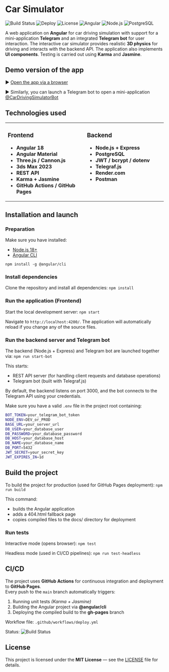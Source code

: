 # Car Simulator

![Build Status](https://github.com/AlexGervas/car-simulator/actions/workflows/deploy.yml/badge.svg)
![Deploy](https://img.shields.io/github/deployments/AlexGervas/car-simulator/github-pages)
![License](https://img.shields.io/badge/license-MIT-blue.svg)
![Angular](https://img.shields.io/badge/Angular-18-DD0031?logo=angular&logoColor=white)
![Node.js](https://img.shields.io/badge/Node.js-20-339933?logo=node.js&logoColor=white)
![PostgreSQL](https://img.shields.io/badge/PostgreSQL-15-336791?logo=postgresql&logoColor=white)

A web application on **Angular** for car driving simulation with support for a mini-application **Telegram** and an integrated **Telegram bot** for user interaction. The interactive car simulator provides realistic **3D physics** for driving and interacts with the backend API. The application also implements **UI components**. Testing is carried out using **Karma** and **Jasmine**.


## Demo version of the app

▶ [Open the app via a browser](https://alexgervas.github.io/car-simulator)

▶ Similarly, you can launch a Telegram bot to open a mini-application [@CarDrivingSimulatorBot](https://t.me/CarDrivingSimulatorBot)

## Technologies used

<table>
<tr>
<td valign="top" width="50%">

### Frontend
- **Angular 18**
- **Angular Material**
- **Three.js / Cannon.js**
- **3ds Max 2023**
- **REST API**
- **Karma + Jasmine**
- **GitHub Actions / GitHub Pages**

</td>
<td valign="top" width="50%">

### Backend
- **Node.js + Express**
- **PostgreSQL**
- **JWT / bcrypt / dotenv**
- **Telegraf.js**
- **Render.com**
- **Postman**

</td>
</tr>
</table>

## Installation and launch

### **Preparation**
Make sure you have installed:
- [Node.js 18+](https://nodejs.org/)
- [Angular CLI](https://angular.dev/tools/cli)

`npm install -g @angular/cli`

### **Install dependencies**
Clone the repository and install all dependencies:
`npm install`

### **Run the application (Frontend)**
Start the local development server: `npm start`

Navigate to `http://localhost:4200/`. The application will automatically reload if you change any of the source files.

### **Run the backend server and Telegram bot**
The backend (Node.js + Express) and Telegram bot are launched together via:
`npm run start-bot`

This starts:
- REST API server (for handling client requests and database operations)
- Telegram bot (built with Telegraf.js)

By default, the backend listens on port 3000, and the bot connects to the Telegram API using your credentials.

Make sure you have a valid `.env` file in the project root containing:
```bash 
BOT_TOKEN=your_telegram_bot_token
NODE_ENV=DEV_or_PROD
BASE_URL=your_server_url
DB_USER=your_database_user
DB_PASSWORD=your_database_password
DB_HOST=your_database_host
DB_NAME=your_database_name
DB_PORT=5432
JWT_SECRET=your_secret_key
JWT_EXPIRES_IN=1d
```

## **Build the project**
To build the project for production (used for GitHub Pages deployment):
`npm run build`

This command:
- builds the Angular application
- adds a 404.html fallback page
- copies compiled files to the docs/ directory for deployment

### **Run tests**
Interactive mode (opens browser):
`npm test`

Headless mode (used in CI/CD pipelines):
`npm run test-headless`

## **CI/CD**

The project uses **GitHub Actions** for continuous integration and deployment to **GitHub Pages**.  
Every push to the `main` branch automatically triggers:
1. Running unit tests *(Karma + Jasmine)*
2. Building the Angular project via **@angular/cli**
3. Deploying the compiled build to the **gh-pages** branch

Workflow file: `.github/workflows/deploy.yml` 

Status: ![Build Status](https://github.com/AlexGervas/car-simulator/actions/workflows/deploy.yml/badge.svg)


## **License**

This project is licensed under the **MIT License** — see the [LICENSE](LICENSE) file for details.
